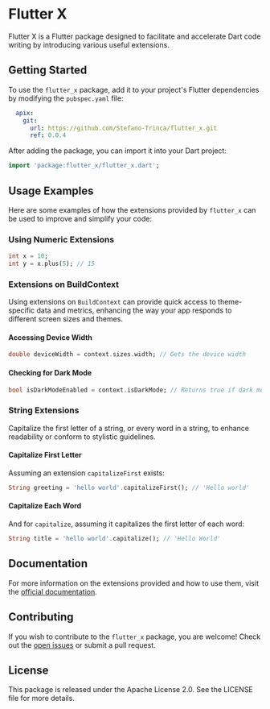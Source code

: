 
# Flutter X

Flutter X is a Flutter package designed to facilitate and accelerate Dart code writing by introducing various useful extensions.

## Getting Started

To use the `flutter_x` package, add it to your project's Flutter dependencies by modifying the `pubspec.yaml` file:

```yaml
  apix:
    git:
      url: https://github.com/Stefano-Trinca/flutter_x.git
      ref: 0.0.4
```

After adding the package, you can import it into your Dart project:

```dart
import 'package:flutter_x/flutter_x.dart';
```

## Usage Examples

Here are some examples of how the extensions provided by `flutter_x` can be used to improve and simplify your code:

### Using Numeric Extensions

```dart
int x = 10;
int y = x.plus(5); // 15
```

### Extensions on BuildContext

Using extensions on `BuildContext` can provide quick access to theme-specific data and metrics, enhancing the way your app responds to different screen sizes and themes.

#### Accessing Device Width

```dart
double deviceWidth = context.sizes.width; // Gets the device width
```

#### Checking for Dark Mode

```dart
bool isDarkModeEnabled = context.isDarkMode; // Returns true if dark mode is enabled
```

### String Extensions

Capitalize the first letter of a string, or every word in a string, to enhance readability or conform to stylistic guidelines.

#### Capitalize First Letter

Assuming an extension `capitalizeFirst` exists:

```dart
String greeting = 'hello world'.capitalizeFirst(); // 'Hello world'
```

#### Capitalize Each Word

And for `capitalize`, assuming it capitalizes the first letter of each word:

```dart
String title = 'hello world'.capitalize(); // 'Hello World'
```

## Documentation

For more information on the extensions provided and how to use them, visit the [official documentation](https://api.flutter.dev/).

## Contributing

If you wish to contribute to the `flutter_x` package, you are welcome! Check out the [open issues](https://github.com/Stefano-Trinca/flutter_x/issues) or submit a pull request.

## License

This package is released under the Apache License 2.0. See the LICENSE file for more details.
